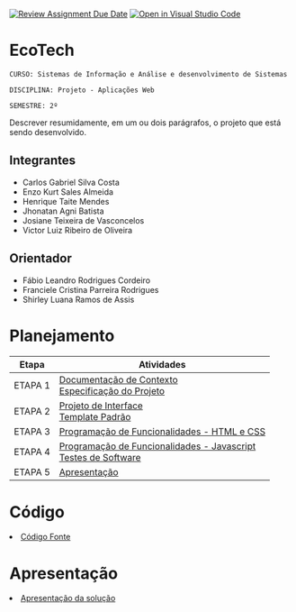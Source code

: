 [![Review Assignment Due Date](https://classroom.github.com/assets/deadline-readme-button-24ddc0f5d75046c5622901739e7c5dd533143b0c8e959d652212380cedb1ea36.svg)](https://classroom.github.com/a/c1_paze5)
[![Open in Visual Studio Code](https://classroom.github.com/assets/open-in-vscode-718a45dd9cf7e7f842a935f5ebbe5719a5e09af4491e668f4dbf3b35d5cca122.svg)](https://classroom.github.com/online_ide?assignment_repo_id=11591987&assignment_repo_type=AssignmentRepo)
# EcoTech

`CURSO: Sistemas de Informação e Análise e desenvolvimento de Sistemas`

`DISCIPLINA: Projeto - Aplicações Web`

`SEMESTRE: 2º`

Descrever resumidamente, em um ou dois parágrafos, o projeto que está sendo desenvolvido.

## Integrantes

* Carlos Gabriel Silva Costa
* Enzo Kurt Sales Almeida
* Henrique Taite Mendes
* Jhonatan Agni Batista
* Josiane Teixeira de Vasconcelos
* Victor Luiz Ribeiro de Oliveira

## Orientador

* Fábio Leandro Rodrigues Cordeiro
* Franciele Cristina Parreira Rodrigues
* Shirley Luana Ramos de Assis

# Planejamento

| Etapa         | Atividades |
|  :----:   | ----------- |
| ETAPA 1         |[Documentação de Contexto](docs/context.md) <br> [Especificação do Projeto](docs/especification.md) |
| ETAPA 2         |[Projeto de Interface](docs/interface.md) <br> [Template Padrão](docs/template.md) |
| ETAPA 3         |[Programação de Funcionalidades - HTML e CSS](docs/development.md) |
| ETAPA 4        |[Programação de Funcionalidades - Javascript](docs/development.md) <br> [Testes de Software ](docs/tests.md) |
| ETAPA 5         | [Apresentação](presentation/README.md) |

# Código

<li><a href="src/README.md"> Código Fonte</a></li>

# Apresentação

<li><a href="presentation/README.md"> Apresentação da solução</a></li>
